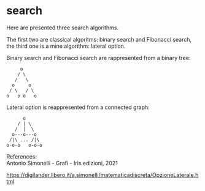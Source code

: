 # search
Here are presented three search algorithms.

The first two are classical algoritms: binary search and Fibonacci search,
the third one is a mine algorithm: lateral option.

Binary search and Fibonacci search are rappresented from a binary tree:
               
         o
        / \
       /   \
      o     o
     / \   / \
    o   o o   o
Lateral option is reappresented from a connected graph:

          o
        / | \
       /  |  \
      o---o---o
     /|\ ... /|\
    o-o-o   o-o-o
			 			 
References:  
Antonio Simonelli - Grafi - Iris edizioni, 2021

https://digilander.libero.it/a.simonelli/matematicadiscreta/OpzioneLaterale.html
